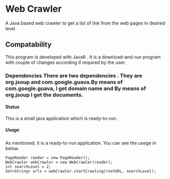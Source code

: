 # Web Crawler
A Java based web crawler to get a list of link from the web pages in desired level.


## Compatability

This program is developed with Java8 . It is a download-and-run program with couple of changes according if required by the user.


### Dependencies There are two dependencies . They are org.jsoup and com.google.guava.By means of com.google.guava, I get domain name and By means of org.jsoup I get the documents.


#### Status
This is a small java application which is ready-to-run.

##### Usage
As mentioned, it is a ready-to-run application. You can see the usege in below.

```
PageReader reader = new PageReader();
WebCrawler webCrawler = new WebCrawler(reader);
int searchLevel = 2;
Set<String> urls = webCrawler.startCrawling(rootURL, searchLevel);
```

